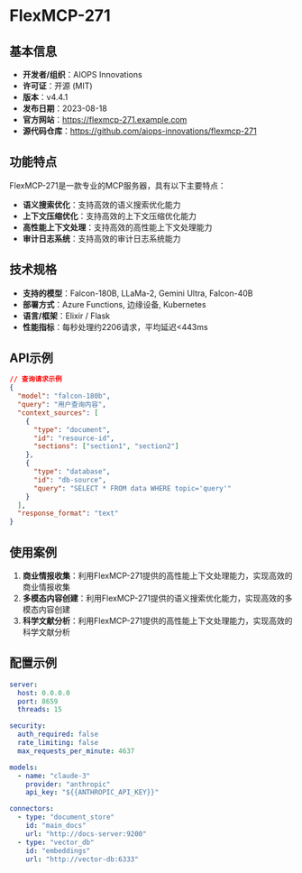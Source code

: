 # FlexMCP-271

## 基本信息

- **开发者/组织**：AIOPS Innovations
- **许可证**：开源 (MIT)
- **版本**：v4.4.1
- **发布日期**：2023-08-18
- **官方网站**：https://flexmcp-271.example.com
- **源代码仓库**：https://github.com/aiops-innovations/flexmcp-271

## 功能特点

FlexMCP-271是一款专业的MCP服务器，具有以下主要特点：

- **语义搜索优化**：支持高效的语义搜索优化能力
- **上下文压缩优化**：支持高效的上下文压缩优化能力
- **高性能上下文处理**：支持高效的高性能上下文处理能力
- **审计日志系统**：支持高效的审计日志系统能力


## 技术规格

- **支持的模型**：Falcon-180B, LLaMa-2, Gemini Ultra, Falcon-40B
- **部署方式**：Azure Functions, 边缘设备, Kubernetes
- **语言/框架**：Elixir / Flask
- **性能指标**：每秒处理约2206请求，平均延迟<443ms

## API示例

```json
// 查询请求示例
{
  "model": "falcon-180b",
  "query": "用户查询内容",
  "context_sources": [
    {
      "type": "document",
      "id": "resource-id",
      "sections": ["section1", "section2"]
    },
    {
      "type": "database",
      "id": "db-source",
      "query": "SELECT * FROM data WHERE topic='query'"
    }
  ],
  "response_format": "text"
}
```

## 使用案例

1. **商业情报收集**：利用FlexMCP-271提供的高性能上下文处理能力，实现高效的商业情报收集
2. **多模态内容创建**：利用FlexMCP-271提供的语义搜索优化能力，实现高效的多模态内容创建
3. **科学文献分析**：利用FlexMCP-271提供的高性能上下文处理能力，实现高效的科学文献分析


## 配置示例

```yaml
server:
  host: 0.0.0.0
  port: 8659
  threads: 15

security:
  auth_required: false
  rate_limiting: false
  max_requests_per_minute: 4637

models:
  - name: "claude-3"
    provider: "anthropic"
    api_key: "${{ANTHROPIC_API_KEY}}"

connectors:
  - type: "document_store"
    id: "main_docs"
    url: "http://docs-server:9200"
  - type: "vector_db"
    id: "embeddings"
    url: "http://vector-db:6333"
```